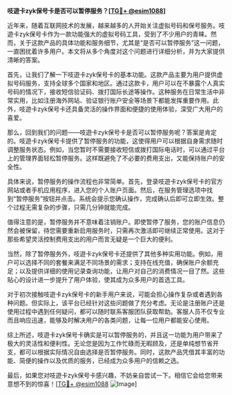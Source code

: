 **吱遊卡zyk保号卡是否可以暂停服务？[[TG💪+ @esim1088](https://t.me/s/esim1088)]**

近年来，随着互联网技术的发展，越来越多的人开始关注虚拟号码和保号服务。吱遊卡zyk保号卡作为一款功能强大的虚拟号码工具，受到了不少用户的青睐。然而，关于这款产品的具体功能和服务细节，尤其是“是否可以暂停服务”这一问题，一直困扰着许多用户。本文将从多个角度对这个问题进行详细分析，并为大家提供清晰的答案。

首先，让我们了解一下吱遊卡zyk保号卡的基本功能。这款产品主要为用户提供虚拟号码服务，支持全球多个国家和地区。通过这款卡，用户可以在不暴露个人真实号码的情况下，接收短信验证码、拨打国际长途等操作。这种服务在日常生活中非常实用，比如注册海外网站、验证银行账户安全等场景下都能发挥重要作用。此外，吱遊卡zyk保号卡还具备灵活的操作界面和便捷的使用体验，深受广大用户的喜爱。

那么，回到我们的问题——吱遊卡zyk保号卡是否可以暂停服务呢？答案是肯定的。吱遊卡zyk保号卡提供了暂停服务的功能，这使得用户可以根据自身需求随时调整服务状态。例如，当您暂时不需要接收短信或拨打国际电话时，可以通过平台上的管理界面轻松暂停服务。这样既避免了不必要的费用支出，又能保持账户的安全性。

具体来说，暂停服务的操作流程也非常简单。首先，登录吱遊卡zyk保号卡的官方网站或者手机应用程序，进入您的个人账户页面。然后，在服务管理选项中找到“暂停服务”按钮并点击。系统会提示您确认操作，完成确认后即可立即生效。整个过程无需复杂的步骤，只需几分钟就能完成。

值得注意的是，暂停服务并不意味着注销账户。即使暂停了服务，您的账户信息仍然会被保留，待您需要重新启用服务时，只需再次激活即可继续正常使用。这对于那些希望灵活控制费用支出的用户而言无疑是一个巨大的便利。

当然，除了暂停服务外，吱遊卡zyk保号卡还提供了其他多种实用功能。例如，用户可以选择不同的套餐来满足不同场景的需求；支持在线充值，确保账户余额充足；以及提供详细的使用记录查询功能，让用户对自己的消费情况一目了然。这些贴心的设计进一步提升了用户体验，使其成为众多用户的首选工具。

对于初次接触吱遊卡zyk保号卡的新手用户来说，可能会担心操作复杂或者遇到各种问题。但实际上，该平台已经针对这些问题做了充分考虑。无论是注册账户还是使用过程中遇到任何疑问，都可以随时联系客服团队获取帮助。客服人员不仅专业而且响应迅速，能够及时解决用户的各类问题，让每一位用户都能安心使用。

综上所述，吱遊卡zyk保号卡确实是可以暂停服务的，并且这一功能为用户带来了极大的灵活性和便利性。无论您是因为工作忙碌而无暇顾及，还是单纯想节省开支，都可以根据实际情况自由选择是否暂停服务。同时，这款产品凭借其丰富的功能、简便的操作以及优质的服务，已经成为众多用户的信赖之选。

最后，如果您对吱遊卡zyk保号卡感兴趣，不妨亲自尝试一下。相信它会给您带来意想不到的惊喜！[[TG💪+ @esim1088](https://t.me/s/esim1088) ![Image](https://i.postimg.cc/4NQfJmqS/Snipaste-2025-05-13-00-14-12.png)]